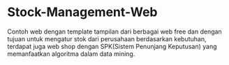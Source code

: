 # Stock-Management-Web
Contoh web dengan template tampilan dari berbagai web free dan dengan tujuan untuk mengatur stok dari perusahaan berdasarkan kebutuhan, terdapat juga web shop dengan SPK(Sistem Penunjang Keputusan) yang memanfaatkan algoritma dalam data mining.
